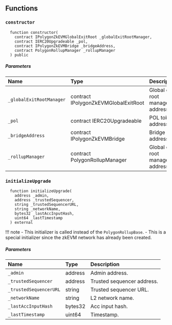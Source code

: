 ## Functions

### `constructor`

```solidity
  function constructor(
    contract IPolygonZkEVMGlobalExitRoot _globalExitRootManager,
    contract IERC20Upgradeable _pol,
    contract IPolygonZkEVMBridge _bridgeAddress,
    contract PolygonRollupManager _rollupManager
  ) public
```

##### Parameters

| Name | Type | Description                                                          |
| :--- | :--- | :------------------------------------------------------------------- |
|`_globalExitRootManager` | contract IPolygonZkEVMGlobalExitRoot | Global exit root manager address. | 
|`_pol` | contract IERC20Upgradeable | POL token address. | 
|`_bridgeAddress` | contract IPolygonZkEVMBridge | Bridge address. | 
|`_rollupManager` | contract PolygonRollupManager | Global exit root manager address. | 

### `initializeUpgrade`

```solidity
  function initializeUpgrade(
    address _admin,
    address _trustedSequencer,
    string _trustedSequencerURL,
    string _networkName,
    bytes32 _lastAccInputHash,
    uint64 _lastTimestamp
  ) external
```

!!! note
    - This initializer is called instead of the `PolygonRollupBase`.
    - This is a special initializer since the zkEVM network has already been created.

##### Parameters

| Name | Type | Description                                                          |
| :--- | :--- | :------------------------------------------------------------------- |
|`_admin` | address | Admin address. | 
|`_trustedSequencer` | address | Trusted sequencer address. | 
|`_trustedSequencerURL` | string | Trusted sequencer URL. | 
|`_networkName` | string | L2 network name. | 
|`_lastAccInputHash` | bytes32 | Acc input hash. | 
|`_lastTimestamp` | uint64 | Timestamp. |
